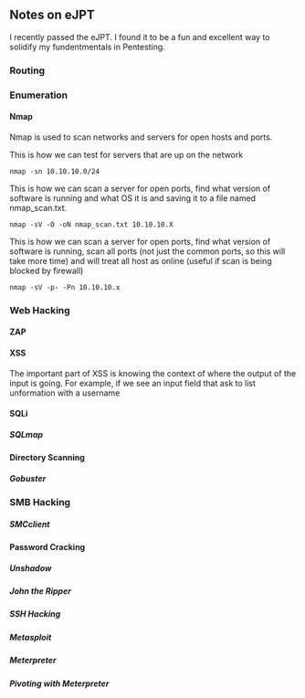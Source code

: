 ## Notes on eJPT

I recently passed the eJPT. I found it to be a fun and excellent way to solidify my fundentmentals in Pentesting.

### Routing

### Enumeration

#### Nmap

Nmap is used to scan networks and servers for open hosts and ports.

This is how we can test for servers that are up on the network
```
nmap -sn 10.10.10.0/24
```
This is how we can scan a server for open ports, find what version of software is running and what OS it is and saving it to a file named nmap_scan.txt.
```
nmap -sV -O -oN nmap_scan.txt 10.10.10.X
```

This is how we can scan a server for open ports, find what version of software is running, scan all ports (not just the common ports, so this will take more time) and will treat all host as online (useful if scan is being blocked by firewall)
```
nmap -sV -p- -Pn 10.10.10.x
```

### Web Hacking

#### ZAP

#### XSS
The important part of XSS is knowing the context of where the output of the input is going. For example, if we see an input field that ask to list unformation with a username 

#### SQLi

##### SQLmap

#### Directory Scanning 

##### Gobuster

### SMB Hacking

##### SMCclient

#### Password Cracking

##### Unshadow

##### John the Ripper

##### SSH Hacking 

##### Metasploit

##### Meterpreter

##### Pivoting with Meterpreter 
